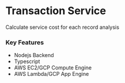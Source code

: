 # Transaction Service
Calculate service cost for each record analysis

### Key Features

* Nodejs Backend
* Typescript
* AWS EC2/GCP Compute Engine
* AWS Lambda/GCP App Engine